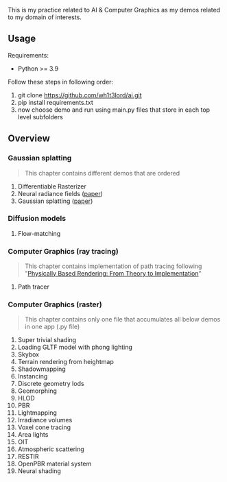 This is my practice related to AI & Computer Graphics as my demos related to my domain of interests. 

## Usage

Requirements:
- Python >= 3.9

Follow these steps in following order:

1) git clone https://github.com/wh1t3lord/ai.git
2) pip install requirements.txt
3) now choose demo and run using main.py files that store in each top level subfolders

## Overview

### Gaussian splatting
> This chapter contains different demos that are ordered 
1) Differentiable Rasterizer
2) Neural radiance fields ([paper](https://www.ecva.net/papers/eccv_2020/papers_ECCV/papers/123460392.pdf))
3) Gaussian splatting ([paper](https://arxiv.org/abs/2308.04079))

### Diffusion models
1) Flow-matching

### Computer Graphics (ray tracing)
> This chapter contains implementation of path tracing following "[Physically Based Rendering: From Theory to Implementation](pbrt.org)"
1) Path tracer

### Computer Graphics (raster)
> This chapter contains only one file that accumulates all below demos in one app (.py file)

1) Super trivial shading
2) Loading GLTF model with phong lighting
3) Skybox
4) Terrain rendering from heightmap
5) Shadowmapping
6) Instancing
7) Discrete geometry lods
8) Geomorphing
9) HLOD
10) PBR
11) Lightmapping
12) Irradiance volumes
13) Voxel cone tracing
14) Area lights
15) OIT
16) Atmospheric scattering
17) RESTIR
18) OpenPBR material system
19) Neural shading
